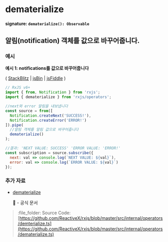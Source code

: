 # dematerialize

#### signature: `dematerialize(): Observable`

## 알림(notification) 객체를 값으로 바꾸어줍니다.

### 예시

**예시 1: notifications를 값으로 바꾸어줍니다**

\( [StackBlitz](https://stackblitz.com/edit/typescript-bxdwbg?file=index.ts&devtoolsheight=100) \| [jsBin](http://jsbin.com/vafedocibi/1/edit?js,console) \| [jsFiddle](https://jsfiddle.net/btroncone/jw08mouy/) \)

```javascript
// RxJS v6+
import { from, Notification } from 'rxjs';
import { dematerialize } from 'rxjs/operators';

//next와 error 알림을 내보냅니다
const source = from([
  Notification.createNext('SUCCESS!'),
  Notification.createError('ERROR!')
]).pipe(
  //알림 객체를 알림 값으로 바꾸어줍니다
  dematerialize()
);

//결과: 'NEXT VALUE: SUCCESS' 'ERROR VALUE: 'ERROR!'
const subscription = source.subscribe({
  next: val => console.log(`NEXT VALUE: ${val}`),
  error: val => console.log(`ERROR VALUE: ${val}`)
});
```

### 추가 자료

* [dematerialize](https://rxjs.dev/api/operators/dematerialize)

  :newspaper: - 공식 문서

> :file\_folder: Source Code: [https://github.com/ReactiveX/rxjs/blob/master/src/internal/operators/demterialize.ts](https://github.com/ReactiveX/rxjs/blob/master/src/internal/operators/dematerialize.ts)

